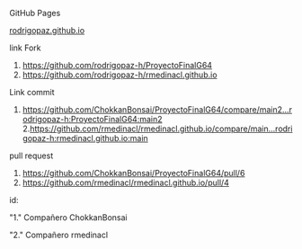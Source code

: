 GitHub Pages

[rodrigopaz.github.io](https://github.com/rodrigopaz-h/rodrigopaz.github.io)

link Fork
1. https://github.com/rodrigopaz-h/ProyectoFinalG64
2. https://github.com/rodrigopaz-h/rmedinacl.github.io

Link commit
1. https://github.com/ChokkanBonsai/ProyectoFinalG64/compare/main2...rodrigopaz-h:ProyectoFinalG64:main2 
2.https://github.com/rmedinacl/rmedinacl.github.io/compare/main...rodrigopaz-h:rmedinacl.github.io:main

pull request
1. https://github.com/ChokkanBonsai/ProyectoFinalG64/pull/6
2. https://github.com/rmedinacl/rmedinacl.github.io/pull/4


id:

"1." Compañero ChokkanBonsai

"2." Compañero rmedinacl
